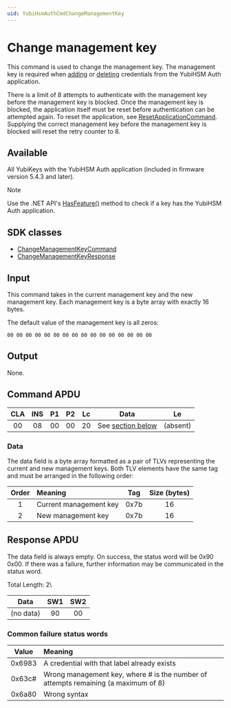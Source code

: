 ```yaml
---
uid: YubiHsmAuthCmdChangeManagementKey
---
```


<!-- Copyright 2022 Yubico AB

Licensed under the Apache License, Version 2.0 (the "License");
you may not use this file except in compliance with the License.
You may obtain a copy of the License at

    http://www.apache.org/licenses/LICENSE-2.0

Unless required by applicable law or agreed to in writing, software
distributed under the License is distributed on an "AS IS" BASIS,
WITHOUT WARRANTIES OR CONDITIONS OF ANY KIND, either express or implied.
See the License for the specific language governing permissions and
limitations under the License. -->

# Change management key

This command is used to change the management key. The management key is required
when [adding](xref:YubiHsmAuthCmdAddCredential) or [deleting](xref:YubiHsmAuthCmdDeleteCredential) credentials from the
YubiHSM Auth application.

There is a limit of 8 attempts to authenticate with the management key before the management key is blocked. Once the
management key is blocked, the application itself must be reset before authentication can be attempted again. To reset
the application, see [ResetApplicationCommand](xref:YubiHsmAuthCmdResetApplication). Supplying the correct management
key before the management key is blocked will reset the retry counter to 8.

## Available

All YubiKeys with the YubiHSM Auth application (included in firmware version 5.4.3 and later).
> [!NOTE]
> Use the .NET
> API's [HasFeature()](xref:Yubico.YubiKey.YubiKeyFeatureExtensions.HasFeature%28Yubico.YubiKey.IYubiKeyDevice%2CYubico.YubiKey.YubiKeyFeature%29)
> method to check if a key has the YubiHSM Auth application.

## SDK classes

* [ChangeManagementKeyCommand](xref:Yubico.YubiKey.YubiHsmAuth.Commands.ChangeManagementKeyCommand)
* [ChangeManagementKeyResponse](xref:Yubico.YubiKey.YubiHsmAuth.Commands.ChangeManagementKeyResponse)

## Input

This command takes in the current management key and the new management key. Each management key is a byte array with
exactly 16 bytes.

The default value of the management key is all zeros:

```text
00 00 00 00 00 00 00 00 00 00 00 00 00 00 00 00
```

## Output

None.

## Command APDU

| CLA | INS | P1 | P2 | Lc |            Data            |    Le    |
|:---:|:---:|:--:|:--:|:--:|:--------------------------:|:--------:|
| 00  | 08  | 00 | 00 | 20 | See [section below](#data) | (absent) |

### Data

The data field is a byte array formatted as a pair of TLVs representing the current and new management keys. Both TLV
elements have the same tag and must be arranged in the following order:

| Order | Meaning                | Tag  | Size (bytes) |
|:-----:|:-----------------------|:----:|:------------:|
|   1   | Current management key | 0x7b |      16      |
|   2   | New management key     | 0x7b |      16      |

## Response APDU

The data field is always empty. On success, the status word will be 0x90 0x00. If there was a failure, further
information may be communicated in the status word.

Total Length: 2\

|   Data    | SW1 | SW2 |
|:---------:|:---:|:---:|
| (no data) | 90  | 00  |

### Common failure status words

| Value  | Meaning                                                                            |
|:------:|:-----------------------------------------------------------------------------------|
| 0x6983 | A credential with that label already exists                                        |
| 0x63c# | Wrong management key, where # is the number of attempts remaining (a maximum of 8) |
| 0x6a80 | Wrong syntax                                                                       |
